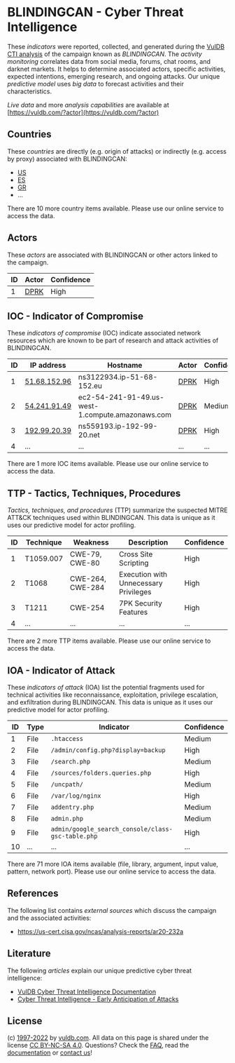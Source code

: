 # BLINDINGCAN - Cyber Threat Intelligence

These _indicators_ were reported, collected, and generated during the [VulDB CTI analysis](https://vuldb.com/?kb.cti) of the campaign known as _BLINDINGCAN_. The _activity monitoring_ correlates data from social media, forums, chat rooms, and darknet markets. It helps to determine associated actors, specific activities, expected intentions, emerging research, and ongoing attacks. Our unique _predictive model_ uses _big data_ to forecast activities and their characteristics.

_Live data_ and more _analysis capabilities_ are available at [https://vuldb.com/?actor](https://vuldb.com/?actor)

## Countries

These _countries_ are directly (e.g. origin of attacks) or indirectly (e.g. access by proxy) associated with BLINDINGCAN:

* [US](https://vuldb.com/?country.us)
* [ES](https://vuldb.com/?country.es)
* [GR](https://vuldb.com/?country.gr)
* ...

There are 10 more country items available. Please use our online service to access the data.

## Actors

These _actors_ are associated with BLINDINGCAN or other actors linked to the campaign.

ID | Actor | Confidence
-- | ----- | ----------
1 | [DPRK](https://vuldb.com/?actor.dprk) | High

## IOC - Indicator of Compromise

These _indicators of compromise_ (IOC) indicate associated network resources which are known to be part of research and attack activities of BLINDINGCAN.

ID | IP address | Hostname | Actor | Confidence
-- | ---------- | -------- | ----- | ----------
1 | [51.68.152.96](https://vuldb.com/?ip.51.68.152.96) | ns3122934.ip-51-68-152.eu | [DPRK](https://vuldb.com/?actor.dprk) | High
2 | [54.241.91.49](https://vuldb.com/?ip.54.241.91.49) | ec2-54-241-91-49.us-west-1.compute.amazonaws.com | [DPRK](https://vuldb.com/?actor.dprk) | Medium
3 | [192.99.20.39](https://vuldb.com/?ip.192.99.20.39) | ns559193.ip-192-99-20.net | [DPRK](https://vuldb.com/?actor.dprk) | High
4 | ... | ... | ... | ...

There are 1 more IOC items available. Please use our online service to access the data.

## TTP - Tactics, Techniques, Procedures

_Tactics, techniques, and procedures_ (TTP) summarize the suspected MITRE ATT&CK techniques used within BLINDINGCAN. This data is unique as it uses our predictive model for actor profiling.

ID | Technique | Weakness | Description | Confidence
-- | --------- | -------- | ----------- | ----------
1 | T1059.007 | CWE-79, CWE-80 | Cross Site Scripting | High
2 | T1068 | CWE-264, CWE-284 | Execution with Unnecessary Privileges | High
3 | T1211 | CWE-254 | 7PK Security Features | High
4 | ... | ... | ... | ...

There are 2 more TTP items available. Please use our online service to access the data.

## IOA - Indicator of Attack

These _indicators of attack_ (IOA) list the potential fragments used for technical activities like reconnaissance, exploitation, privilege escalation, and exfiltration during BLINDINGCAN. This data is unique as it uses our predictive model for actor profiling.

ID | Type | Indicator | Confidence
-- | ---- | --------- | ----------
1 | File | `.htaccess` | Medium
2 | File | `/admin/config.php?display=backup` | High
3 | File | `/search.php` | Medium
4 | File | `/sources/folders.queries.php` | High
5 | File | `/uncpath/` | Medium
6 | File | `/var/log/nginx` | High
7 | File | `addentry.php` | Medium
8 | File | `admin.php` | Medium
9 | File | `admin/google_search_console/class-gsc-table.php` | High
10 | ... | ... | ...

There are 71 more IOA items available (file, library, argument, input value, pattern, network port). Please use our online service to access the data.

## References

The following list contains _external sources_ which discuss the campaign and the associated activities:

* https://us-cert.cisa.gov/ncas/analysis-reports/ar20-232a

## Literature

The following _articles_ explain our unique predictive cyber threat intelligence:

* [VulDB Cyber Threat Intelligence Documentation](https://vuldb.com/?kb.cti)
* [Cyber Threat Intelligence - Early Anticipation of Attacks](https://www.scip.ch/en/?labs.20201022)

## License

(c) [1997-2022](https://vuldb.com/?kb.changelog) by [vuldb.com](https://vuldb.com/?kb.about). All data on this page is shared under the license [CC BY-NC-SA 4.0](https://creativecommons.org/licenses/by-nc-sa/4.0/). Questions? Check the [FAQ](https://vuldb.com/?kb.faq), read the [documentation](https://vuldb.com/?kb) or [contact us](https://vuldb.com/?contact)!
